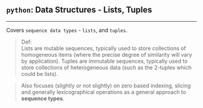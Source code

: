 ## `python`: Data Structures - Lists, Tuples
---

Covers `sequence data types` - `lists`, and `tuples`.

> Def: 	  
> Lists are mutable sequences, typically used to store collections of homogeneous items (where the precise degree of similarity will vary by application).
> Tuples are immutable sequences, typically used to store collections of heterogeneous data (such as the 2-tuples which could be lists). 

> Also focuses (slightly or not slightly) on zero based indexing, slicing and generally lexicographical operations as a general approach to **sequence types**.
